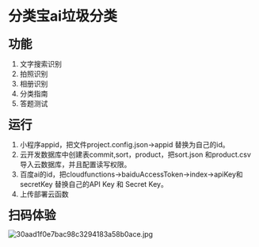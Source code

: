 # **分类宝ai垃圾分类**

<font size=5>**功能**</font>

1. 文字搜索识别
2. 拍照识别
3. 相册识别
4. 分类指南
5. 答题测试

<font size=5>**运行**</font>

1. 小程序appid，把文件project.config.json->appid 替换为自己的id。
2. 云开发数据库中创建表commit,sort，product，把sort.json 和product.csv 导入云数据库，并且配置读写权限。
3. 百度ai的id，把cloudfunctions->baiduAccessToken->index->apiKey和secretKey 替换自己的API Key 和 Secret Key。
4. 上传部署云函数

<font size=5>**扫码体验**</font>

![30aad1f0e7bac98c3294183a58b0ace.jpg](https://p.sda1.dev/0/01d8b3d74add3010c37bd3b5c08025b7/30aad1f0e7bac98c3294183a58b0ace.jpg)


